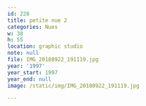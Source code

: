```yaml
---
id: 228
title: petite nue 2
categories: Nues
w: 38
h: 55
location: graphic studio
note: null
file: IMG_20180922_191119.jpg
year: '1997'
year_start: 1997
year_end: null
image: /static/img/IMG_20180922_191119.jpg

---
```

